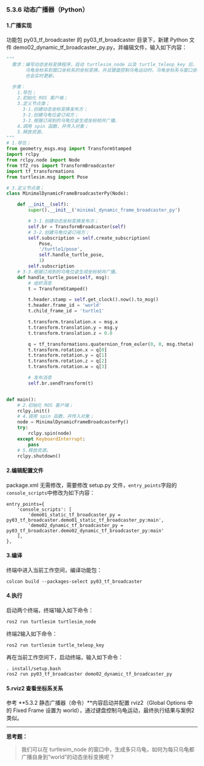 ### 5.3.6 动态广播器（Python）

#### 1.广播实现

功能包 py03\_tf\_broadcaster 的 py03\_tf\_broadcaster 目录下，新建 Python 文件 demo02\_dynamic\_tf\_broadcaster\_py.py，并编辑文件，输入如下内容：

```py
"""  
  需求：编写动态坐标变换程序，启动 turtlesim_node 以及 turtle_teleop_key 后，该程序可以发布
       乌龟坐标系到窗口坐标系的坐标变换，并且键盘控制乌龟运动时，乌龟坐标系与窗口坐标系的相对关系
       也会实时更新。

  步骤：
    1.导包；
    2.初始化 ROS 客户端；
    3.定义节点类；
      3-1.创建动态坐标变换发布方；
      3-2.创建乌龟位姿订阅方；
      3-3.根据订阅到的乌龟位姿生成坐标帧并广播。
    4.调用 spin 函数，并传入对象；
    5.释放资源。
"""
# 1.导包；
from geometry_msgs.msg import TransformStamped
import rclpy
from rclpy.node import Node
from tf2_ros import TransformBroadcaster
import tf_transformations
from turtlesim.msg import Pose

# 3.定义节点类；
class MinimalDynamicFrameBroadcasterPy(Node):

    def __init__(self):
        super().__init__('minimal_dynamic_frame_broadcaster_py')

        # 3-1.创建动态坐标变换发布方；
        self.br = TransformBroadcaster(self)
        # 3-2.创建乌龟位姿订阅方；
        self.subscription = self.create_subscription(
            Pose,
            '/turtle1/pose',
            self.handle_turtle_pose,
            1)
        self.subscription
    # 3-3.根据订阅到的乌龟位姿生成坐标帧并广播。
    def handle_turtle_pose(self, msg):
        # 组织消息
        t = TransformStamped()

        t.header.stamp = self.get_clock().now().to_msg()
        t.header.frame_id = 'world'
        t.child_frame_id = 'turtle1'

        t.transform.translation.x = msg.x
        t.transform.translation.y = msg.y
        t.transform.translation.z = 0.0

        q = tf_transformations.quaternion_from_euler(0, 0, msg.theta)
        t.transform.rotation.x = q[0]
        t.transform.rotation.y = q[1]
        t.transform.rotation.z = q[2]
        t.transform.rotation.w = q[3]

        # 发布消息
        self.br.sendTransform(t)


def main():
    # 2.初始化 ROS 客户端；
    rclpy.init()
    # 4.调用 spin 函数，并传入对象；
    node = MinimalDynamicFrameBroadcasterPy()
    try:
        rclpy.spin(node)
    except KeyboardInterrupt:
        pass
    # 5.释放资源。
    rclpy.shutdown()
```

#### 2.编辑配置文件

package.xml 无需修改，需要修改 setup.py 文件，`entry_points`字段的`console_scripts`中修改为如下内容：

```
entry_points={
    'console_scripts': [
        'demo01_static_tf_broadcaster_py = py03_tf_broadcaster.demo01_static_tf_broadcaster_py:main',
        'demo02_dynamic_tf_broadcaster_py = py03_tf_broadcaster.demo02_dynamic_tf_broadcaster_py:main'
    ],
},
```

#### 3.编译

终端中进入当前工作空间，编译功能包：

```
colcon build --packages-select py03_tf_broadcaster
```

#### 4.执行

启动两个终端，终端1输入如下命令：

```
ros2 run turtlesim turtlesim_node
```

终端2输入如下命令：

```
ros2 run turtlesim turtle_teleop_key
```

再在当前工作空间下，启动终端，输入如下命令：

```
. install/setup.bash
ros2 run py03_tf_broadcaster demo02_dynamic_tf_broadcaster_py
```

#### 5.rviz2 查看坐标系关系

参考 **5.3.2 静态广播器（命令）**内容启动并配置 rviz2（Global Options 中的 Fixed Frame 设置为 world），通过键盘控制乌龟运动，最终执行结果与案例2类似。

---

**思考题：**

> 我们可以在 turtlesim\_node 的窗口中，生成多只乌龟，如何为每只乌龟都广播自身到“world”的动态坐标变换呢？



